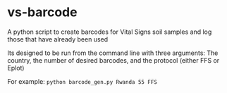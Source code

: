 # vs-barcode
A python script to create barcodes for Vital Signs soil samples and log those that have already been used

Its designed to be run from the command line with three arguments: The country, the number of desired barcodes, and the protocol (either FFS or Eplot)

For example:
`python barcode_gen.py Rwanda 55 FFS`